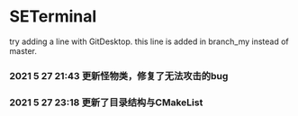 # SETerminal
try adding a line with GitDesktop.
this line is added in branch_my instead of master.

### 2021 5 27 21:43 更新怪物类，修复了无法攻击的bug

### 2021 5 27 23:18 更新了目录结构与CMakeList
